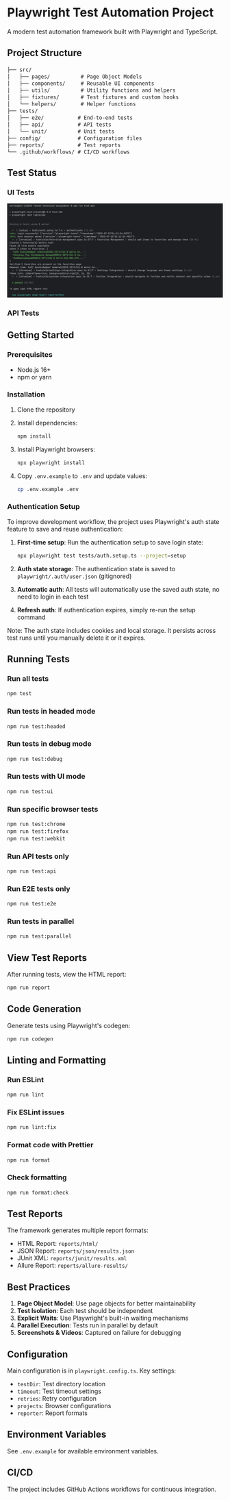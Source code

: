 # Playwright Test Automation Project

A modern test automation framework built with Playwright and TypeScript.

## Project Structure

```
├── src/
│   ├── pages/          # Page Object Models
│   ├── components/     # Reusable UI components
│   ├── utils/          # Utility functions and helpers
│   ├── fixtures/       # Test fixtures and custom hooks
│   └── helpers/        # Helper functions
├── tests/
│   ├── e2e/           # End-to-end tests
│   ├── api/           # API tests
│   └── unit/          # Unit tests
├── config/            # Configuration files
├── reports/           # Test reports
└── .github/workflows/ # CI/CD workflows
```

## Test Status

### UI Tests

![docs/status_e2e.png](docs/status_e2e.png)

### API Tests

## Getting Started

### Prerequisites

- Node.js 16+ 
- npm or yarn

### Installation

1. Clone the repository
2. Install dependencies:
   ```bash
   npm install
   ```

3. Install Playwright browsers:
   ```bash
   npx playwright install
   ```

4. Copy `.env.example` to `.env` and update values:
   ```bash
   cp .env.example .env
   ```

### Authentication Setup

To improve development workflow, the project uses Playwright's auth state feature to save and reuse authentication:

1. **First-time setup**: Run the authentication setup to save login state:
   ```bash
   npx playwright test tests/auth.setup.ts --project=setup
   ```

2. **Auth state storage**: The authentication state is saved to `playwright/.auth/user.json` (gitignored)

3. **Automatic auth**: All tests will automatically use the saved auth state, no need to login in each test

4. **Refresh auth**: If authentication expires, simply re-run the setup command

Note: The auth state includes cookies and local storage. It persists across test runs until you manually delete it or it expires.

## Running Tests

### Run all tests
```bash
npm test
```

### Run tests in headed mode
```bash
npm run test:headed
```

### Run tests in debug mode
```bash
npm run test:debug
```

### Run tests with UI mode
```bash
npm run test:ui
```

### Run specific browser tests
```bash
npm run test:chrome
npm run test:firefox
npm run test:webkit
```

### Run API tests only
```bash
npm run test:api
```

### Run E2E tests only
```bash
npm run test:e2e
```

### Run tests in parallel
```bash
npm run test:parallel
```

## View Test Reports

After running tests, view the HTML report:
```bash
npm run report
```

## Code Generation

Generate tests using Playwright's codegen:
```bash
npm run codegen
```

## Linting and Formatting

### Run ESLint
```bash
npm run lint
```

### Fix ESLint issues
```bash
npm run lint:fix
```

### Format code with Prettier
```bash
npm run format
```

### Check formatting
```bash
npm run format:check
```

## Test Reports

The framework generates multiple report formats:
- HTML Report: `reports/html/`
- JSON Report: `reports/json/results.json`
- JUnit XML: `reports/junit/results.xml`
- Allure Report: `reports/allure-results/`

## Best Practices

1. **Page Object Model**: Use page objects for better maintainability
2. **Test Isolation**: Each test should be independent
3. **Explicit Waits**: Use Playwright's built-in waiting mechanisms
4. **Parallel Execution**: Tests run in parallel by default
5. **Screenshots & Videos**: Captured on failure for debugging

## Configuration

Main configuration is in `playwright.config.ts`. Key settings:
- `testDir`: Test directory location
- `timeout`: Test timeout settings
- `retries`: Retry configuration
- `projects`: Browser configurations
- `reporter`: Report formats

## Environment Variables

See `.env.example` for available environment variables.

## CI/CD

The project includes GitHub Actions workflows for continuous integration.